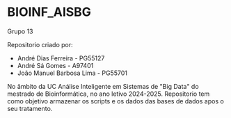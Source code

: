 # BIOINF_AISBG

Grupo 13

Repositorio criado por:

*  André Dias Ferreira - PG55127
*  André Sá Gomes - A97401
*  João Manuel Barbosa Lima - PG55701

No âmbito da UC Análise Inteligente em Sistemas de "Big Data" do mestrado de Bioinformática, no ano letivo 2024-2025. Repositorio tem como objetivo armazenar os scripts e os dados das bases de dados apos o seu tratamento.
